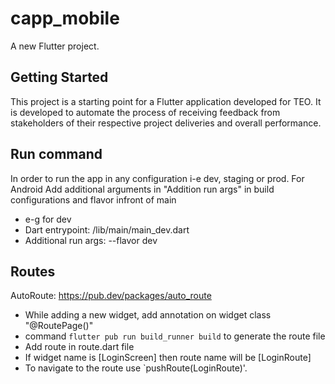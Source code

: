 # capp_mobile

A new Flutter project.

## Getting Started

This project is a starting point for a Flutter application 
developed for TEO.
It is developed to automate the process of receiving feedback from 
stakeholders of their respective project deliveries and overall performance.

## Run command
In order to run the app in any configuration i-e dev, staging or prod.
For Android
Add additional arguments in "Addition run args" in build configurations and flavor infront of main
- e-g for dev
- Dart entrypoint: <system specfic path>/lib/main/main_dev.dart
- Additional run args: --flavor dev

## Routes
AutoRoute: 
https://pub.dev/packages/auto_route
 - While adding a new widget, add annotation on widget class "@RoutePage()"
 - command `flutter pub run build_runner build` to generate the route file
 - Add route in route.dart file
 - If widget name is [LoginScreen] then route name will be [LoginRoute]
 - To navigate to the route use `pushRoute(LoginRoute)'. 